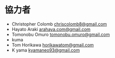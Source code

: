 # 協力者

- Christopher Colomb [chriscolomb8@gmail.com](mailto:chriscolomb8@gmail.com)
- Hayato Araki [arahaya.com@gmail.com](mailto:arahaya.com@gmail.com)
- Tomonobu Omuro [tomonobu.omuro@gmail.com](mailto:tomonobu.omuro@gmail.com)
- kuma
- Tom Horikawa [horikawatom@gmail.com](mailto:horikawatom@gmail.com)
- K yama [kyamaneo93@gmail.com](mailto:kyamaneo93@gmail.com)
